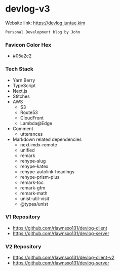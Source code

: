 # devlog-v3

Website link: <https://devlog.juntae.kim>

```
Personal Development blog by John
```

### Favicon Color Hex

- #05a2c2

### Tech Stack

- Yarn Berry
- TypeScript
- Next.js
- Stitches
- AWS
  - S3
  - Route53
  - CloudFront
  - Lambda@Edge
- Comment
  - utterances
- Markdown related dependencies
  - next-mdx-remote
  - unified
  - remark
  - rehype-slug
  - rehype-katex
  - rehype-autolink-headings
  - rehype-prism-plus
  - remark-toc
  - remark-gfm
  - remark-math
  - unist-util-visit
  - @types/unist

### V1 Repository

- <https://github.com/rlawnsxo131/devlog-client>
- <https://github.com/rlawnsxo131/devlog-server>

### V2 Repository

- <https://github.com/rlawnsxo131/devlog-client-v2>
- <https://github.com/rlawnsxo131/devlog-server>
